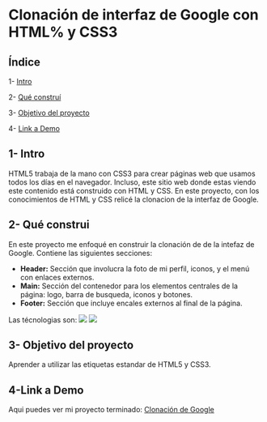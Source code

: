 # Clonación de interfaz de Google con HTML% y CSS3

## **Índice**

1- [Intro](#)

2- [Qué construí](#)

3- [Objetivo del proyecto](#) 

4- [Link a Demo](#)

## 1- Intro
HTML5 trabaja de la mano con CSS3 para crear páginas web que usamos todos los días en el navegador. Incluso, este sitio web donde estas viendo este contenido está construido con HTML y CSS. En este proyecto, con los conocimientos de HTML y CSS relicé la clonacion de la interfaz de Google. 

## 2- Qué construi
En este proyecto me enfoqué en construir la clonación de de la intefaz de Google. Contiene las siguientes secciones:

+ **Header:** Sección que involucra la foto de mi perfil, iconos, y el menú con enlaces externos.
+ **Main:** Sección del contenedor para los elementos centrales de la página: logo, barra de busqueda, iconos y botones.
+ **Footer:** Sección que incluye encales externos al final de la página.

Las técnologias son:
<img src="https://img.shields.io/badge/CSS3-1572B6?style=for-the-badge&logo=css3&logoColor=white" />
<img src="https://img.shields.io/badge/HTML5-E34F26?style=for-the-badge&logo=html5&logoColor=white" />

## 3- Objetivo del proyecto
Aprender a utilizar las etiquetas estandar de HTML5 y CSS3.

## 4-Link a Demo
Aqui puedes ver mi proyecto terminado: [Clonación de Google](#)
